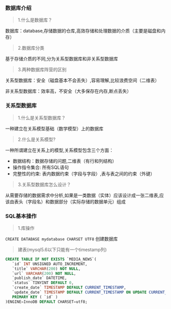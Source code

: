### 数据库介绍

> 1.什么是数据库？

数据库：database,存储数据的仓库,高效存储和处理数据的介质（主要是磁盘和内存）

> 2.数据库分类

基于存储介质的不同,分为关系型数据库和非关系型数据库

> 3.两种数据库阵营的区别

关系型数据库：安全（磁盘基本不会丢失）,容易理解,比较浪费空间（二维表）

非关系型数据库：效率高，不安全（大多保存在内存,断点丢失）

### 关系型数据库

> 1.什么是关系型数据库？

一种建立在关系模型基础（数学模型）上的数据库

> 2.什么是关系模型?

一种所谓建立在关系上的模型,关系模型包含三个方面：

  - 数据结构：数据存储的问题,二维表（有行和列结构）
  - 操作指令集合: 所有SQL语句
  - 完整性的约束: 表内数据约束（字段与字段）,表与表之间的约束（外键）
  
> 3.关系型数据库怎么设计？

从需要存储的数据需求中分析,如果是一类数据（实体）应该设计成一张二维表,应该由表头（字段名）和数据部分（实际存储的数据单元）组成

### SQL基本操作

> 1.库操作

  `CREATE DATABASE mydatabase CHARSET UTF8`  创建数据库
  
> 建表(mysql5.6以下只能有一个timestamp列)

  ```sql
  CREATE TABLE IF NOT EXISTS `MEDIA_NEWS`(
     `id` INT UNSIGNED AUTO_INCREMENT,
     `title` VARCHAR(200) NOT NULL,
     `url` VARCHAR(200) NOT NULL,
     `publish_date` DATETIME,
     `status` TINYINT DEFAULT 0, 
     `create_date` TIMESTAMP DEFAULT CURRENT_TIMESTAMP,
     `update_date` TIMESTAMP DEFAULT CURRENT_TIMESTAMP ON UPDATE CURRENT_TIMESTAMP,
     PRIMARY KEY ( `id` )
  )ENGINE=InnoDB DEFAULT CHARSET=utf8;
  ```